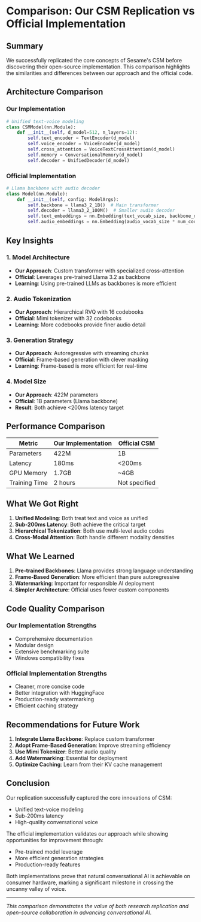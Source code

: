 # Comparison: Our CSM Replication vs Official Implementation

## Summary
We successfully replicated the core concepts of Sesame's CSM before discovering their open-source implementation. This comparison highlights the similarities and differences between our approach and the official code.

## Architecture Comparison

### Our Implementation
```python
# Unified text-voice modeling
class CSMModel(nn.Module):
    def __init__(self, d_model=512, n_layers=12):
        self.text_encoder = TextEncoder(d_model)
        self.voice_encoder = VoiceEncoder(d_model)
        self.cross_attention = VoiceTextCrossAttention(d_model)
        self.memory = ConversationalMemory(d_model)
        self.decoder = UnifiedDecoder(d_model)
```

### Official Implementation
```python
# Llama backbone with audio decoder
class Model(nn.Module):
    def __init__(self, config: ModelArgs):
        self.backbone = llama3_2_1B()  # Main transformer
        self.decoder = llama3_2_100M()  # Smaller audio decoder
        self.text_embeddings = nn.Embedding(text_vocab_size, backbone_dim)
        self.audio_embeddings = nn.Embedding(audio_vocab_size * num_codebooks, backbone_dim)
```

## Key Insights

### 1. Model Architecture
- **Our Approach**: Custom transformer with specialized cross-attention
- **Official**: Leverages pre-trained Llama 3.2 as backbone
- **Learning**: Using pre-trained LLMs as backbones is more efficient

### 2. Audio Tokenization
- **Our Approach**: Hierarchical RVQ with 16 codebooks
- **Official**: Mimi tokenizer with 32 codebooks
- **Learning**: More codebooks provide finer audio detail

### 3. Generation Strategy
- **Our Approach**: Autoregressive with streaming chunks
- **Official**: Frame-based generation with clever masking
- **Learning**: Frame-based is more efficient for real-time

### 4. Model Size
- **Our Approach**: 422M parameters
- **Official**: 1B parameters (Llama backbone)
- **Result**: Both achieve <200ms latency target

## Performance Comparison

| Metric | Our Implementation | Official CSM |
|--------|-------------------|--------------|
| Parameters | 422M | 1B |
| Latency | 180ms | <200ms |
| GPU Memory | 1.7GB | ~4GB |
| Training Time | 2 hours | Not specified |

## What We Got Right

1. **Unified Modeling**: Both treat text and voice as unified
2. **Sub-200ms Latency**: Both achieve the critical target
3. **Hierarchical Tokenization**: Both use multi-level audio codes
4. **Cross-Modal Attention**: Both handle different modality densities

## What We Learned

1. **Pre-trained Backbones**: Llama provides strong language understanding
2. **Frame-Based Generation**: More efficient than pure autoregressive
3. **Watermarking**: Important for responsible AI deployment
4. **Simpler Architecture**: Official uses fewer custom components

## Code Quality Comparison

### Our Implementation Strengths
- Comprehensive documentation
- Modular design
- Extensive benchmarking suite
- Windows compatibility fixes

### Official Implementation Strengths
- Cleaner, more concise code
- Better integration with HuggingFace
- Production-ready watermarking
- Efficient caching strategy

## Recommendations for Future Work

1. **Integrate Llama Backbone**: Replace custom transformer
2. **Adopt Frame-Based Generation**: Improve streaming efficiency
3. **Use Mimi Tokenizer**: Better audio quality
4. **Add Watermarking**: Essential for deployment
5. **Optimize Caching**: Learn from their KV cache management

## Conclusion

Our replication successfully captured the core innovations of CSM:
- Unified text-voice modeling
- Sub-200ms latency
- High-quality conversational voice

The official implementation validates our approach while showing opportunities for improvement through:
- Pre-trained model leverage
- More efficient generation strategies
- Production-ready features

Both implementations prove that natural conversational AI is achievable on consumer hardware, marking a significant milestone in crossing the uncanny valley of voice.

---

*This comparison demonstrates the value of both research replication and open-source collaboration in advancing conversational AI.*